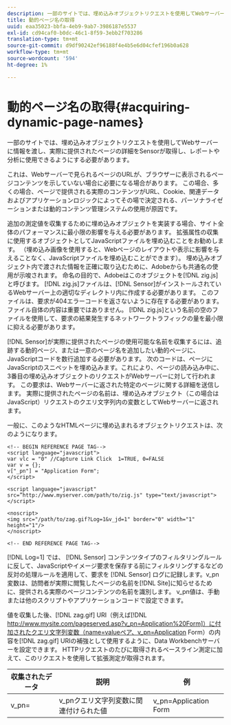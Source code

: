 ```yaml
---
description: 一部のサイトでは、埋め込みオブジェクトリクエストを使用してWebサーバーに情報を渡し、実際に提供されたページの詳細をSensorが取得し、レポートや分析に使用できるようにする必要があります。
title: 動的ページ名の取得
uuid: eaa35023-bbfa-4eb9-9ab7-3986187e5537
exl-id: cd94caf0-b0dc-46c1-8f59-3ebb2f703286
translation-type: tm+mt
source-git-commit: d9df90242ef96188f4e4b5e6d04cfef196b0a628
workflow-type: tm+mt
source-wordcount: '594'
ht-degree: 1%

---
```


# 動的ページ名の取得{#acquiring-dynamic-page-names}

一部のサイトでは、埋め込みオブジェクトリクエストを使用してWebサーバーに情報を渡し、実際に提供されたページの詳細をSensorが取得し、レポートや分析に使用できるようにする必要があります。

これは、Webサーバーで見られるページのURLが、ブラウザーに表示されるページコンテンツを示していない場合に必要になる場合があります。 この場合、多くの場合、ページで提供される実際のコンテンツがURL、Cookie、関連データおよびアプリケーションロジックによってその場で決定される、パーソナライゼーションまたは動的コンテンツ管理システムの使用が原因です。

追加の測定値を収集するために埋め込みオブジェクトを実装する場合、サイト全体のパフォーマンスに最小限の影響を与える必要があります。 拡張属性の収集に使用するオブジェクトとしてJavaScriptファイルを埋め込むことをお勧めします。 （埋め込み画像を使用すると、Webページのレイアウトや表示に影響を与えることなく、JavaScriptファイルを埋め込むことができます）。 埋め込みオブジェクト内で渡された情報を正確に取り込むために、Adobeからも共通名の使用が示唆されます。 命名の目的で、Adobeはこのオブジェクトを[!DNL zig.js]と呼びます。 [!DNL zig.js]ファイルは、[!DNL Sensor]がインストールされているWebサーバー上の適切なディレクトリ内に作成する必要があります。 このファイルは、要求が404エラーコードを返さないように存在する必要があります。 ファイル自体の内容は重要ではありません。 [!DNL zig.js]という名前の空のファイルを使用して、要求の結果発生するネットワークトラフィックの量を最小限に抑える必要があります。

[!DNL Sensor]が実際に提供されたページの使用可能な名前を収集するには、追跡する動的ページ、または一意のページ名を追加したい動的ページに、JavaScriptコードを数行追加する必要があります。 次のコードは、ページにJavaScriptのスニペットを埋め込みます。これにより、ページの読み込み中に、3番目の埋め込みオブジェクトのリクエストがWebサーバーに対して行われます。 この要求は、Webサーバーに返された特定のページに関する詳細を送信します。 実際に提供されたページの名前は、埋め込みオブジェクト（この場合はJavaScript）リクエストのクエリ文字列内の変数としてWebサーバーに返されます。

一般に、このようなHTMLページに埋め込まれるオブジェクトリクエストは、次のようになります。

```
<!-- BEGIN REFERENCE PAGE TAG--> 
<script language="javascript"> 
var vlc = "0" //Capture Link Click  1=TRUE, 0=FALSE 
var v = {}; 
v["_pn"] = "Application Form"; 
</script> 
 
<script language="javascript" src=”http://www.myserver.com/path/to/zig.js" type="text/javascript"></script> 
 
<noscript> 
<img src="/path/to/zag.gif?Log=1&v_jd=1" border="0" width="1" height="1"/> 
</noscript> 
 
<!-- END REFERENCE PAGE TAG-->
```

[!DNL Log=1] では、 [!DNL Sensor] コンテンツタイプのフィルタリングルールに反して、JavaScriptやイメージ要求を保存する前にフィルタリングするなどの反対の処理ルールを適用して、要求を [!DNL Sensor] ログに記録します。v_pn変数は、訪問者が実際に閲覧したページの名前を[!DNL Site]に知らせるために、提供される実際のページコンテンツの名前を識別します。 v_pn値は、手動または他のスクリプトやアプリケーションコードで設定できます。

値を収集した後、[!DNL zag.gif] URI（例えば[!DNL http://www.mysite.com/pageserved.asp?v_pn=Application%20Form]）に付加されたクエリ文字列変数（name=valueペア、v_pn=Application Form）の内容を[!DNL zag.gif] URIの補強として使用するように、Data Workbenchサーバーを設定できます。 HTTPリクエストのたびに取得されるベースライン測定に加えて、このリクエストを使用して拡張測定が取得されます。

| 収集されたデータ | 説明 | 例 |
|---|---|---|
| v_pn= | v_pnクエリ文字列変数に関連付けられた値 | v_pn=Application Form |

